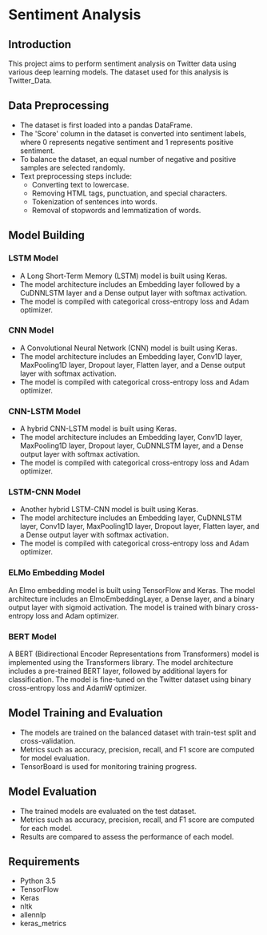 # Sentiment Analysis

## Introduction

This project aims to perform sentiment analysis on Twitter data using various deep learning models. The dataset used for this analysis is Twitter_Data.

## Data Preprocessing

- The dataset is first loaded into a pandas DataFrame.
- The 'Score' column in the dataset is converted into sentiment labels, where 0 represents negative sentiment and 1 represents positive sentiment.
- To balance the dataset, an equal number of negative and positive samples are selected randomly.
- Text preprocessing steps include:
  - Converting text to lowercase.
  - Removing HTML tags, punctuation, and special characters.
  - Tokenization of sentences into words.
  - Removal of stopwords and lemmatization of words.

## Model Building

### LSTM Model

- A Long Short-Term Memory (LSTM) model is built using Keras.
- The model architecture includes an Embedding layer followed by a CuDNNLSTM layer and a Dense output layer with softmax activation.
- The model is compiled with categorical cross-entropy loss and Adam optimizer.

### CNN Model

- A Convolutional Neural Network (CNN) model is built using Keras.
- The model architecture includes an Embedding layer, Conv1D layer, MaxPooling1D layer, Dropout layer, Flatten layer, and a Dense output layer with softmax activation.
- The model is compiled with categorical cross-entropy loss and Adam optimizer.

### CNN-LSTM Model

- A hybrid CNN-LSTM model is built using Keras.
- The model architecture includes an Embedding layer, Conv1D layer, MaxPooling1D layer, Dropout layer, CuDNNLSTM layer, and a Dense output layer with softmax activation.
- The model is compiled with categorical cross-entropy loss and Adam optimizer.

### LSTM-CNN Model

- Another hybrid LSTM-CNN model is built using Keras.
- The model architecture includes an Embedding layer, CuDNNLSTM layer, Conv1D layer, MaxPooling1D layer, Dropout layer, Flatten layer, and a Dense output layer with softmax activation.
- The model is compiled with categorical cross-entropy loss and Adam optimizer.

### ELMo Embedding Model
An Elmo embedding model is built using TensorFlow and Keras.
The model architecture includes an ElmoEmbeddingLayer, a Dense layer, and a binary output layer with sigmoid activation.
The model is trained with binary cross-entropy loss and Adam optimizer.

### BERT Model
A BERT (Bidirectional Encoder Representations from Transformers) model is implemented using the Transformers library.
The model architecture includes a pre-trained BERT layer, followed by additional layers for classification.
The model is fine-tuned on the Twitter dataset using binary cross-entropy loss and AdamW optimizer.

## Model Training and Evaluation

- The models are trained on the balanced dataset with train-test split and cross-validation.
- Metrics such as accuracy, precision, recall, and F1 score are computed for model evaluation.
- TensorBoard is used for monitoring training progress.

## Model Evaluation

- The trained models are evaluated on the test dataset.
- Metrics such as accuracy, precision, recall, and F1 score are computed for each model.
- Results are compared to assess the performance of each model.

## Requirements

- Python 3.5
- TensorFlow
- Keras
- nltk
- allennlp
- keras_metrics
